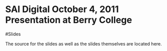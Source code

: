 SAI Digital October 4, 2011 Presentation at Berry College
=========================================================

#Slides

The source for the slides as well as the slides themselves are located here.

